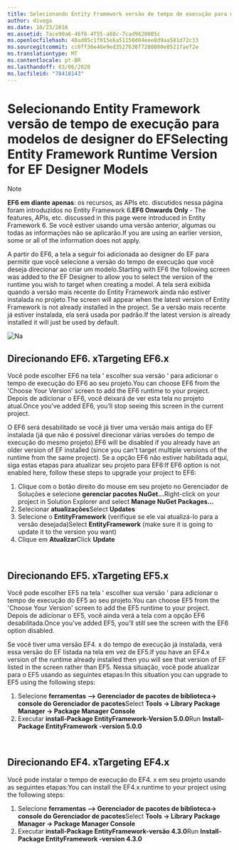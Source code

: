```yaml
---
title: Selecionando Entity Framework versão de tempo de execução para modelos do EF designer-EF6
author: divega
ms.date: 10/23/2016
ms.assetid: 7ace90a6-46f8-4f55-a88c-7cad9620085c
ms.openlocfilehash: 40ad05c1f015e6a51150d04eee8d9aa581d72c33
ms.sourcegitcommit: cc0ff36e46e9ed3527638f7208000e8521faef2e
ms.translationtype: MT
ms.contentlocale: pt-BR
ms.lasthandoff: 03/06/2020
ms.locfileid: "78418143"
---
```

# <a name="selecting-entity-framework-runtime-version-for-ef-designer-models"></a><span data-ttu-id="b3e1d-102">Selecionando Entity Framework versão de tempo de execução para modelos de designer do EF</span><span class="sxs-lookup"><span data-stu-id="b3e1d-102">Selecting Entity Framework Runtime Version for EF Designer Models</span></span>
> [!NOTE]
> <span data-ttu-id="b3e1d-103">**EF6 em diante apenas**: os recursos, as APIs etc. discutidos nessa página foram introduzidos no Entity Framework 6.</span><span class="sxs-lookup"><span data-stu-id="b3e1d-103">**EF6 Onwards Only** - The features, APIs, etc. discussed in this page were introduced in Entity Framework 6.</span></span> <span data-ttu-id="b3e1d-104">Se você estiver usando uma versão anterior, algumas ou todas as informações não se aplicarão.</span><span class="sxs-lookup"><span data-stu-id="b3e1d-104">If you are using an earlier version, some or all of the information does not apply.</span></span>

<span data-ttu-id="b3e1d-105">A partir do EF6, a tela a seguir foi adicionada ao designer do EF para permitir que você selecione a versão do tempo de execução que você deseja direcionar ao criar um modelo.</span><span class="sxs-lookup"><span data-stu-id="b3e1d-105">Starting with EF6 the following screen was added to the EF Designer to allow you to select the version of the runtime you wish to target when creating a model.</span></span> <span data-ttu-id="b3e1d-106">A tela será exibida quando a versão mais recente do Entity Framework ainda não estiver instalada no projeto.</span><span class="sxs-lookup"><span data-stu-id="b3e1d-106">The screen will appear when the latest version of Entity Framework is not already installed in the project.</span></span> <span data-ttu-id="b3e1d-107">Se a versão mais recente já estiver instalada, ela será usada por padrão.</span><span class="sxs-lookup"><span data-stu-id="b3e1d-107">If the latest version is already installed it will just be used by default.</span></span>

![Na](~/ef6/media/screen.png)


## <a name="targeting-ef6x"></a><span data-ttu-id="b3e1d-109">Direcionando EF6. x</span><span class="sxs-lookup"><span data-stu-id="b3e1d-109">Targeting EF6.x</span></span>

<span data-ttu-id="b3e1d-110">Você pode escolher EF6 na tela ' escolher sua versão ' para adicionar o tempo de execução do EF6 ao seu projeto.</span><span class="sxs-lookup"><span data-stu-id="b3e1d-110">You can choose EF6 from the 'Choose Your Version' screen to add the EF6 runtime to your project.</span></span> <span data-ttu-id="b3e1d-111">Depois de adicionar o EF6, você deixará de ver esta tela no projeto atual.</span><span class="sxs-lookup"><span data-stu-id="b3e1d-111">Once you've added EF6, you’ll stop seeing this screen in the current project.</span></span>

<span data-ttu-id="b3e1d-112">O EF6 será desabilitado se você já tiver uma versão mais antiga do EF instalada (já que não é possível direcionar várias versões do tempo de execução do mesmo projeto).</span><span class="sxs-lookup"><span data-stu-id="b3e1d-112">EF6 will be disabled if you already have an older version of EF installed (since you can't target multiple versions of the runtime from the same project).</span></span> <span data-ttu-id="b3e1d-113">Se a opção EF6 não estiver habilitada aqui, siga estas etapas para atualizar seu projeto para EF6:</span><span class="sxs-lookup"><span data-stu-id="b3e1d-113">If EF6 option is not enabled here, follow these steps to upgrade your project to EF6:</span></span>

1.  <span data-ttu-id="b3e1d-114">Clique com o botão direito do mouse em seu projeto no Gerenciador de Soluções e selecione **gerenciar pacotes NuGet...**</span><span class="sxs-lookup"><span data-stu-id="b3e1d-114">Right-click on your project in Solution Explorer and select **Manage NuGet Packages...**</span></span>
2.  <span data-ttu-id="b3e1d-115">Selecionar **atualizações**</span><span class="sxs-lookup"><span data-stu-id="b3e1d-115">Select **Updates**</span></span>
3.  <span data-ttu-id="b3e1d-116">Selecione o **EntityFramework** (verifique se ele vai atualizá-lo para a versão desejada)</span><span class="sxs-lookup"><span data-stu-id="b3e1d-116">Select **EntityFramework** (make sure it is going to update it to the version you want)</span></span>
4.  <span data-ttu-id="b3e1d-117">Clique em **Atualizar**</span><span class="sxs-lookup"><span data-stu-id="b3e1d-117">Click **Update**</span></span>

 

## <a name="targeting-ef5x"></a><span data-ttu-id="b3e1d-118">Direcionando EF5. x</span><span class="sxs-lookup"><span data-stu-id="b3e1d-118">Targeting EF5.x</span></span>

<span data-ttu-id="b3e1d-119">Você pode escolher EF5 na tela ' escolher sua versão ' para adicionar o tempo de execução do EF5 ao seu projeto.</span><span class="sxs-lookup"><span data-stu-id="b3e1d-119">You can choose EF5 from the 'Choose Your Version' screen to add the EF5 runtime to your project.</span></span> <span data-ttu-id="b3e1d-120">Depois de adicionar o EF5, você ainda verá a tela com a opção EF6 desabilitada.</span><span class="sxs-lookup"><span data-stu-id="b3e1d-120">Once you've added EF5, you’ll still see the screen with the EF6 option disabled.</span></span>

<span data-ttu-id="b3e1d-121">Se você tiver uma versão EF4. x do tempo de execução já instalada, verá essa versão do EF listada na tela em vez de EF5.</span><span class="sxs-lookup"><span data-stu-id="b3e1d-121">If you have an EF4.x version of the runtime already installed then you will see that version of EF listed in the screen rather than EF5.</span></span> <span data-ttu-id="b3e1d-122">Nessa situação, você pode atualizar para o EF5 usando as seguintes etapas:</span><span class="sxs-lookup"><span data-stu-id="b3e1d-122">In this situation you can upgrade to EF5 using the following steps:</span></span>

1.  <span data-ttu-id="b3e1d-123">Selecione **ferramentas –&gt; Gerenciador de pacotes de biblioteca-&gt; console do Gerenciador de pacotes**</span><span class="sxs-lookup"><span data-stu-id="b3e1d-123">Select **Tools -&gt; Library Package Manager -&gt; Package Manager Console**</span></span>
2.  <span data-ttu-id="b3e1d-124">Executar **install-Package EntityFramework-Version 5.0.0**</span><span class="sxs-lookup"><span data-stu-id="b3e1d-124">Run **Install-Package EntityFramework -version 5.0.0**</span></span>

 

## <a name="targeting-ef4x"></a><span data-ttu-id="b3e1d-125">Direcionando EF4. x</span><span class="sxs-lookup"><span data-stu-id="b3e1d-125">Targeting EF4.x</span></span>

<span data-ttu-id="b3e1d-126">Você pode instalar o tempo de execução do EF4. x em seu projeto usando as seguintes etapas:</span><span class="sxs-lookup"><span data-stu-id="b3e1d-126">You can install the EF4.x runtime to your project using the following steps:</span></span>

1.  <span data-ttu-id="b3e1d-127">Selecione **ferramentas –&gt; Gerenciador de pacotes de biblioteca-&gt; console do Gerenciador de pacotes**</span><span class="sxs-lookup"><span data-stu-id="b3e1d-127">Select **Tools -&gt; Library Package Manager -&gt; Package Manager Console**</span></span>
2.  <span data-ttu-id="b3e1d-128">Executar **install-Package EntityFramework-versão 4.3.0**</span><span class="sxs-lookup"><span data-stu-id="b3e1d-128">Run **Install-Package EntityFramework -version 4.3.0**</span></span>
